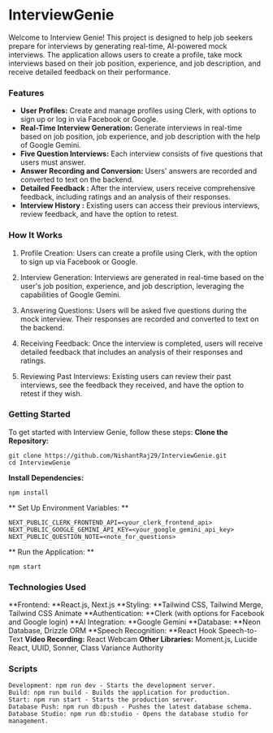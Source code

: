 # InterviewGenie

 Welcome to Interview Genie! This project is designed to help job seekers prepare for interviews by generating real-time, AI-powered mock interviews. The application allows users to create a profile, take mock interviews based on their job position, experience, and job description, and receive detailed feedback on their performance.

### Features
- **User Profiles:** Create and manage profiles using Clerk, with options to sign up or log in via Facebook or Google.
- **Real-Time Interview Generation:** Generate interviews in real-time based on job position, job experience, and job description with the help of Google Gemini.
- **Five Question Interviews:** Each interview consists of five questions that users must answer.
- **Answer Recording and Conversion:** Users' answers are recorded and converted to text on the backend.
- **Detailed Feedback :** After the interview, users receive comprehensive feedback, including ratings and an analysis of their responses.
- **Interview History :** Existing users can access their previous interviews, review feedback, and have the option to retest.


### How It Works
1. Profile Creation:
Users can create a profile using Clerk, with the option to sign up via Facebook or Google.

2. Interview Generation:
Interviews are generated in real-time based on the user's job position, experience, and job description, leveraging the capabilities of Google Gemini.

3. Answering Questions:
Users will be asked five questions during the mock interview. Their responses are recorded and converted to text on the backend.

4. Receiving Feedback:
Once the interview is completed, users will receive detailed feedback that includes an analysis of their responses and ratings.

5. Reviewing Past Interviews:
Existing users can review their past interviews, see the feedback they received, and have the option to retest if they wish.

### Getting Started
To get started with Interview Genie, follow these steps:
**Clone the Repository:**
```
git clone https://github.com/NishantRaj29/InterviewGenie.git
cd InterviewGenie

```
**Install Dependencies:**
```
npm install
```
** Set Up Environment Variables: **
```
NEXT_PUBLIC_CLERK_FRONTEND_API=<your_clerk_frontend_api>
NEXT_PUBLIC_GOOGLE_GEMINI_API_KEY=<your_google_gemini_api_key>
NEXT_PUBLIC_QUESTION_NOTE=<note_for_questions>

```
** Run the Application: **

```
npm start
```

### Technologies Used
**Frontend: **React.js, Next.js
**Styling: **Tailwind CSS, Tailwind Merge, Tailwind CSS Animate
**Authentication: **Clerk (with options for Facebook and Google login)
**AI Integration: **Google Gemini
**Database: **Neon Database, Drizzle ORM
**Speech Recognition: **React Hook Speech-to-Text
**Video Recording:** React Webcam
**Other Libraries:** Moment.js, Lucide React, UUID, Sonner, Class Variance Authority

### Scripts

```
Development: npm run dev - Starts the development server.
Build: npm run build - Builds the application for production.
Start: npm run start - Starts the production server.
Database Push: npm run db:push - Pushes the latest database schema.
Database Studio: npm run db:studio - Opens the database studio for management.

```

